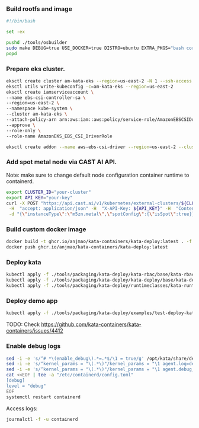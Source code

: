 ###  Build rootfs and image

```sh
#!/bin/bash

set -ex

pushd ./tools/osbuilder
sudo make DEBUG=true USE_DOCKER=true DISTRO=ubuntu EXTRA_PKGS="bash coreutils curl" rootfs image
popd
```


###  Prepare eks cluster.

```sh
eksctl create cluster am-kata-eks --region=us-east-2 -N 1 --ssh-access
eksctl utils write-kubeconfig -c=am-kata-eks --region=us-east-2
eksctl create iamserviceaccount \
--name ebs-csi-controller-sa \
--region=us-east-2 \
--namespace kube-system \
--cluster am-kata-eks \
--attach-policy-arn arn:aws:iam::aws:policy/service-role/AmazonEBSCSIDriverPolicy \
--approve \
--role-only \
--role-name AmazonEKS_EBS_CSI_DriverRole

eksctl create addon --name aws-ebs-csi-driver --region=us-east-2 --cluster am-kata-eks --service-account-role-arn arn:aws:iam::<account-id>:role/AmazonEKS_EBS_CSI_DriverRole --force
```

###  Add spot metal node via CAST AI API. 
Note: make sure to change default node configuration container runtime to containerd.

```sh
export CLUSTER_ID="your-cluster"
export API_KEY="your-key"
curl -X POST "https://api.cast.ai/v1/kubernetes/external-clusters/${CLUSTER_ID}/nodes" \
 -H  "accept: application/json" -H  "X-API-Key: ${API_KEY}" -H  "Content-Type: application/json" \
 -d "{\"instanceType\":\"m5zn.metal\",\"spotConfig\":{\"isSpot\":true}}"
```

###  Build custom docker image

```sh
docker build -t ghcr.io/anjmao/kata-containers/kata-deploy:latest . -f ./hack/Dockerfile
docker push ghcr.io/anjmao/kata-containers/kata-deploy:latest
```

###  Deploy kata

```sh
kubectl apply -f ./tools/packaging/kata-deploy/kata-rbac/base/kata-rbac.yaml
kubectl apply -f ./tools/packaging/kata-deploy/kata-deploy/base/kata-deploy-stable.yaml
kubectl apply -f ./tools/packaging/kata-deploy/runtimeclasses/kata-runtimeClasses.yaml
```

###  Deploy demo app

```sh
kubectl apply -f ./tools/packaging/kata-deploy/examples/test-deploy-kata-clh.yaml
```

TODO: Check https://github.com/kata-containers/kata-containers/issues/4412


### Enable debug logs

```sh
sed -i -e 's/^# *\(enable_debug\).*=.*$/\1 = true/g' /opt/kata/share/defaults/kata-containers/configuration-clh.toml
sed -i -e 's/^kernel_params = "\(.*\)"/kernel_params = "\1 agent.log=debug initcall_debug"/g' /opt/kata/share/defaults/kata-containers/configuration-clh.toml
sed -i -e 's/^kernel_params = "\(.*\)"/kernel_params = "\1 agent.debug_console_vport=1026"/g' /opt/kata/share/defaults/kata-containers/configuration-clh.toml
cat <<EOF | tee -a "/etc/containerd/config.toml"
[debug]
level = "debug"
EOF
systemctl restart containerd
```

Access logs:

```sh
journalctl -f -u containerd
```
